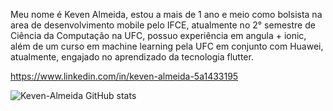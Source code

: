 Meu nome é Keven Almeida, estou a mais de 1 ano e meio como bolsista na area de desenvolvimento mobile pelo IFCE, 
atualmente no 2° semestre de Ciência da Computação na UFC, possuo experiência em angula + ionic, além de um curso em machine learning pela UFC em conjunto com Huawei,
atualmente, engajado no aprendizado da tecnologia flutter.

https://www.linkedin.com/in/keven-almeida-5a1433195

![Keven-Almeida GitHub stats](https://github-readme-stats.vercel.app/api?username=keven-almeida&theme=dark&show_icons=true)

<!---
Keven-Almeida/Keven-Almeida is a ✨ special ✨ repository because its `README.md` (this file) appears on your GitHub profile.
You can click the Preview link to take a look at your changes.
--->
